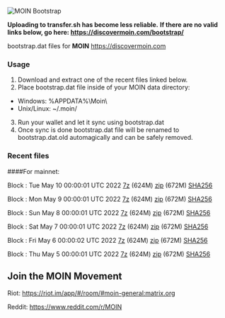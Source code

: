 ![MOIN Bootstrap](https://i.imgur.com/KjM1jMp.jpg)

**Uploading to transfer.sh has become less reliable.**
**If there are no valid links below, go here: https://discovermoin.com/bootstrap/**

bootstrap.dat files for **MOIN** https://discovermoin.com

### Usage

1. Download and extract one of the recent files linked below.
2. Place bootstrap.dat file inside of your MOIN data directory:
 - Windows: %APPDATA%\Moin\
 - Unix/Linux: ~/.moin/
3. Run your wallet and let it sync using bootstrap.dat
4. Once sync is done bootstrap.dat file will be renamed to bootstrap.dat.old automagically and can be safely removed.


### Recent files

####For mainnet:

Block : Tue May 10 00:00:01 UTC 2022 [7z](https://transfer.sh/oidNUv/bootstrap.dat.20220510.7z) (624M) [zip](https://transfer.sh/O54Nel/bootstrap.dat.20220510.zip) (672M) [SHA256](https://transfer.sh/HsTCUy/sha256.txt)

Block : Mon May  9 00:00:01 UTC 2022 [7z](https://transfer.sh/ihAJSq/bootstrap.dat.20220509.7z) (624M) [zip](https://transfer.sh/dp06hp/bootstrap.dat.20220509.zip) (672M) [SHA256](https://transfer.sh/1RSI37/sha256.txt)

Block : Sun May  8 00:00:01 UTC 2022 [7z](https://transfer.sh/hyKnbj/bootstrap.dat.20220508.7z) (624M) [zip](https://transfer.sh/hoxGus/bootstrap.dat.20220508.zip) (672M) [SHA256](https://transfer.sh/688kLa/sha256.txt)

Block : Sat May  7 00:00:01 UTC 2022 [7z](https://transfer.sh/aVgBcs/bootstrap.dat.20220507.7z) (624M) [zip](https://transfer.sh/hui3I4/bootstrap.dat.20220507.zip) (672M) [SHA256](https://transfer.sh/9E13Fj/sha256.txt)

Block : Fri May  6 00:00:02 UTC 2022 [7z](https://transfer.sh/o8auPC/bootstrap.dat.20220506.7z) (624M) [zip](https://transfer.sh/L1fEl0/bootstrap.dat.20220506.zip) (672M) [SHA256](https://transfer.sh/QK3FkK/sha256.txt)

Block : Thu May  5 00:00:01 UTC 2022 [7z](https://transfer.sh/aPEIpU/bootstrap.dat.20220505.7z) (624M) [zip](https://transfer.sh/N6EiOK/bootstrap.dat.20220505.zip) (672M) [SHA256](https://transfer.sh/Pnc66V/sha256.txt)

## Join the MOIN Movement

Riot: https://riot.im/app/#/room/#moin-general:matrix.org

Reddit: https://www.reddit.com/r/MOIN
